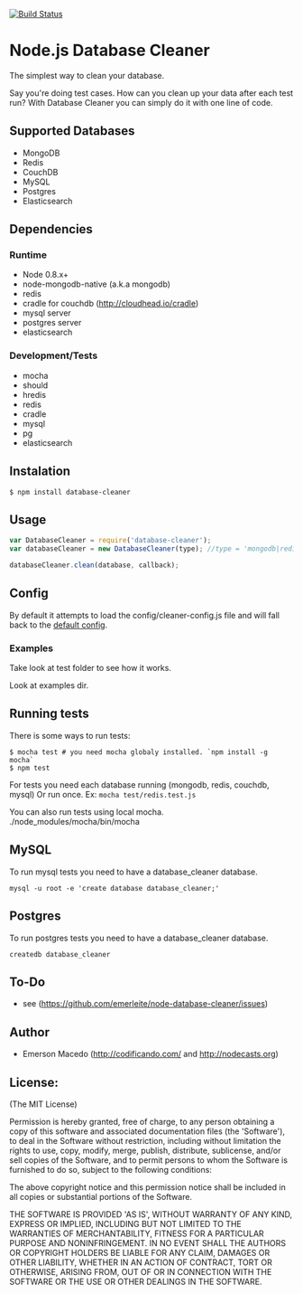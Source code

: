 [![Build Status](https://secure.travis-ci.org/emerleite/node-database-cleaner.png)](http://travis-ci.org/emerleite/node-database-cleaner)

Node.js Database Cleaner
========================
The simplest way to clean your database. 

Say you're doing test cases. How can you clean up your data after each
test run? With Database Cleaner you can simply do it with one line of code.

Supported Databases
-------------------
* MongoDB
* Redis
* CouchDB
* MySQL
* Postgres
* Elasticsearch

Dependencies
------------

### Runtime
* Node 0.8.x+
* node-mongodb-native (a.k.a mongodb)
* redis
* cradle for couchdb (<http://cloudhead.io/cradle>)
* mysql server
* postgres server
* elasticsearch

### Development/Tests
* mocha
* should
* hredis
* redis
* cradle
* mysql
* pg
* elasticsearch

Instalation
-----------
```shell
$ npm install database-cleaner
```

Usage
------
```javascript
var DatabaseCleaner = require('database-cleaner');
var databaseCleaner = new DatabaseCleaner(type); //type = 'mongodb|redis|couchdb'

databaseCleaner.clean(database, callback);
```


Config
------
By default it attempts to load the config/cleaner-config.js file and will fall back to the [default config](https://github.com/emerleite/node-database-cleaner/blob/master/config/cleaner-config.js).

### Examples
Take look at test folder to see how it works.

Look at examples dir.

Running tests
-------------
There is some ways to run tests:

```shell
$ mocha test # you need mocha globaly installed. `npm install -g mocha`
$ npm test
```

For tests you need each database running (mongodb, redis, couchdb, mysql)
Or run once. Ex: `mocha test/redis.test.js`

You can also run tests using local mocha. ./node_modules/mocha/bin/mocha

MySQL
-----

To run mysql tests you need to have a database_cleaner database.

```
mysql -u root -e 'create database database_cleaner;'
```

Postgres
--------

To run postgres tests you need to have a database_cleaner database.

```
createdb database_cleaner
```

To-Do
-----
* see (<https://github.com/emerleite/node-database-cleaner/issues>)

Author
------

* Emerson Macedo (<http://codificando.com/> and <http://nodecasts.org>)

License:
--------

(The MIT License)

Permission is hereby granted, free of charge, to any person obtaining
a copy of this software and associated documentation files (the
'Software'), to deal in the Software without restriction, including
without limitation the rights to use, copy, modify, merge, publish,
distribute, sublicense, and/or sell copies of the Software, and to
permit persons to whom the Software is furnished to do so, subject to
the following conditions:

The above copyright notice and this permission notice shall be
included in all copies or substantial portions of the Software.

THE SOFTWARE IS PROVIDED 'AS IS', WITHOUT WARRANTY OF ANY KIND,
EXPRESS OR IMPLIED, INCLUDING BUT NOT LIMITED TO THE WARRANTIES OF
MERCHANTABILITY, FITNESS FOR A PARTICULAR PURPOSE AND NONINFRINGEMENT.
IN NO EVENT SHALL THE AUTHORS OR COPYRIGHT HOLDERS BE LIABLE FOR ANY
CLAIM, DAMAGES OR OTHER LIABILITY, WHETHER IN AN ACTION OF CONTRACT,
TORT OR OTHERWISE, ARISING FROM, OUT OF OR IN CONNECTION WITH THE
SOFTWARE OR THE USE OR OTHER DEALINGS IN THE SOFTWARE.
